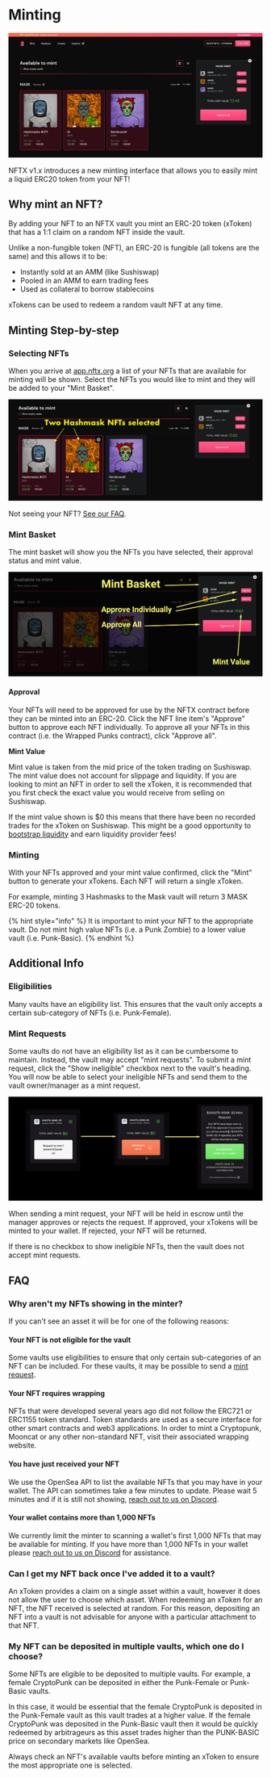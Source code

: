 # Minting

![](../.gitbook/assets/nftx-nft-minter.jpg)

NFTX v1.x introduces a new minting interface that allows you to easily mint a liquid ERC20 token from your NFT!

## Why mint an NFT?

By adding your NFT to an NFTX vault you mint an ERC-20 token \(xToken\) that has a 1:1 claim on a random NFT inside the vault.

Unlike a non-fungible token \(NFT\), an ERC-20 is fungible \(all tokens are the same\) and this allows it to be:

* Instantly sold at an AMM \(like Sushiswap\) 
* Pooled in an AMM to earn trading fees
* Used as collateral to borrow stablecoins

xTokens can be used to redeem a random vault NFT at any time.

## Minting Step-by-step

### Selecting NFTs

When you arrive at [app.nftx.org](https://app.nftx.org) a list of your NFTs that are available for minting will be shown. Select the NFTs you would like to mint and they will be added to your "Mint Basket".

![](../.gitbook/assets/nftx-choose-nfts.png)

Not seeing your NFT? [See our FAQ](https://docs.nftx.org/tutorials/get-started-v1.x/minting#faq).

### Mint Basket

The mint basket will show you the NFTs you have selected, their approval status and mint value.

![](../.gitbook/assets/nftx-mint-baskets.jpg)

#### Approval

Your NFTs will need to be approved for use by the NFTX contract before they can be minted into an ERC-20. Click the NFT line item's "Approve" button to approve each NFT individually. To approve all your NFTs in this contract \(i.e. the Wrapped Punks contract\), click "Approve all".

**Mint Value**

Mint value is taken from the mid price of the token trading on Sushiswap. The mint value does not account for slippage and liquidity. If you are looking to mint an NFT in order to sell the xToken, it is recommended that you first check the exact value you would receive from selling on Sushiswap.

If the mint value shown is $0 this means that there have been no recorded trades for the xToken on Sushiswap. This might be a good opportunity to [bootstrap liquidity](https://help.sushidocs.com/guides/how-to-add-tokens-to-sushiswap-exchange-as-an-lp) and earn liquidity provider fees!

### **Minting**

With your NFTs approved and your mint value confirmed, click the "Mint" button to generate your xTokens. Each NFT will return a single xToken.

For example, minting 3 Hashmasks to the Mask vault will return 3 MASK ERC-20 tokens.

{% hint style="info" %}
It is important to mint your NFT to the appropriate vault. Do not mint high value NFTs \(i.e. a Punk Zombie\) to a lower value vault \(i.e. Punk-Basic\).
{% endhint %}

## Additional Info

### Eligibilities

Many vaults have an eligibility list. This ensures that the vault only accepts a certain sub-category of NFTs \(i.e. Punk-Female\).

### Mint Requests

Some vaults do not have an eligibility list as it can be cumbersome to maintain. Instead, the vault may accept "mint requests". To submit a mint request, click the "Show ineligible" checkbox next to the vault's heading. You will now be able to select your ineligible NFTs and send them to the vault owner/manager as a mint request.

![The minting request screens as you progress through the request to mint process](../.gitbook/assets/nftx-mint-request-mint.jpg)

When sending a mint request, your NFT will be held in escrow until the manager approves or rejects the request. If approved, your xTokens will be minted to your wallet. If rejected, your NFT will be returned.

If there is no checkbox to show ineligible NFTs, then the vault does not accept mint requests.

## FAQ

### Why aren't my NFTs showing in the minter?

If you can't see an asset it will be for one of the following reasons:

#### Your NFT is not eligible for the vault

Some vaults use eligibilities to ensure that only certain sub-categories of an NFT can be included. For these vaults, it may be possible to send a [mint request](https://docs.nftx.org/tutorials/get-started-v1.x/minting#mint-requests).

#### Your NFT requires wrapping

NFTs that were developed several years ago did not follow the ERC721 or ERC1155 token standard. Token standards are used as a secure interface for other smart contracts and web3 applications. In order to mint a Cryptopunk, Mooncat or any other non-standard NFT, visit their associated wrapping website.

#### You have just received your NFT

We use the OpenSea API to list the available NFTs that you may have in your wallet. The API can sometimes take a few minutes to update. Please wait 5 minutes and if it is still not showing, [reach out to us on Discord](https://discord.com/invite/fJg5burAKH).

#### Your wallet contains more than 1,000 NFTs

We currently limit the minter to scanning a wallet's first 1,000 NFTs that may be available for minting. If you have more than 1,000 NFTs in your wallet please [reach out to us on Discord](https://discord.com/invite/fJg5burAKH) for assistance.

### Can I get my NFT back once I've added it to a vault?

An xToken provides a claim on a single asset within a vault, however it does not allow the user to choose which asset. When redeeming an xToken for an NFT, the NFT received is selected at random. For this reason, depositing an NFT into a vault is not advisable for anyone with a particular attachment to that NFT.

### My NFT can be deposited in multiple vaults, which one do I choose?

Some NFTs are eligible to be deposited to multiple vaults. For example, a female CryptoPunk can be deposited in either the Punk-Female or Punk-Basic vaults.

In this case, it would be essential that the female CryptoPunk is deposited in the Punk-Female vault as this vault trades at a higher value. If the female CryptoPunk was deposited in the Punk-Basic vault then it would be quickly redeemed by arbitrageurs as this asset trades higher than the PUNK-BASIC price on secondary markets like OpenSea.

Always check an NFT's available vaults before minting an xToken to ensure the most appropriate one is selected.

### 





